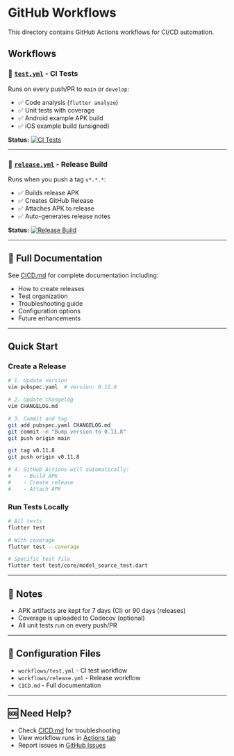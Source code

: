 # GitHub Workflows

This directory contains GitHub Actions workflows for CI/CD automation.

## Workflows

### 🧪 [`test.yml`](workflows/test.yml) - CI Tests
Runs on every push/PR to `main` or `develop`:
- ✅ Code analysis (`flutter analyze`)
- ✅ Unit tests with coverage
- ✅ Android example APK build
- ✅ iOS example build (unsigned)

**Status:** [![CI Tests](https://github.com/DenisovAV/flutter_gemma/actions/workflows/test.yml/badge.svg)](https://github.com/DenisovAV/flutter_gemma/actions/workflows/test.yml)

---

### 🚀 [`release.yml`](workflows/release.yml) - Release Build
Runs when you push a tag `v*.*.*`:
- ✅ Builds release APK
- ✅ Creates GitHub Release
- ✅ Attaches APK to release
- ✅ Auto-generates release notes

**Status:** [![Release Build](https://github.com/DenisovAV/flutter_gemma/actions/workflows/release.yml/badge.svg)](https://github.com/DenisovAV/flutter_gemma/actions/workflows/release.yml)

---

## 📖 Full Documentation

See [CICD.md](CICD.md) for complete documentation including:
- How to create releases
- Test organization
- Troubleshooting guide
- Configuration options
- Future enhancements

---

## Quick Start

### Create a Release

```bash
# 1. Update version
vim pubspec.yaml  # version: 0.11.8

# 2. Update changelog
vim CHANGELOG.md

# 3. Commit and tag
git add pubspec.yaml CHANGELOG.md
git commit -m "Bump version to 0.11.8"
git push origin main

git tag v0.11.8
git push origin v0.11.8

# 4. GitHub Actions will automatically:
#    - Build APK
#    - Create release
#    - Attach APK
```

### Run Tests Locally

```bash
# All tests
flutter test

# With coverage
flutter test --coverage

# Specific test file
flutter test test/core/model_source_test.dart
```

---

## 📝 Notes

- APK artifacts are kept for 7 days (CI) or 90 days (releases)
- Coverage is uploaded to Codecov (optional)
- All unit tests run on every push/PR

---

## 🔧 Configuration Files

- `workflows/test.yml` - CI test workflow
- `workflows/release.yml` - Release workflow
- `CICD.md` - Full documentation

---

## 🆘 Need Help?

- Check [CICD.md](CICD.md) for troubleshooting
- View workflow runs in [Actions tab](https://github.com/DenisovAV/flutter_gemma/actions)
- Report issues in [GitHub Issues](https://github.com/DenisovAV/flutter_gemma/issues)
